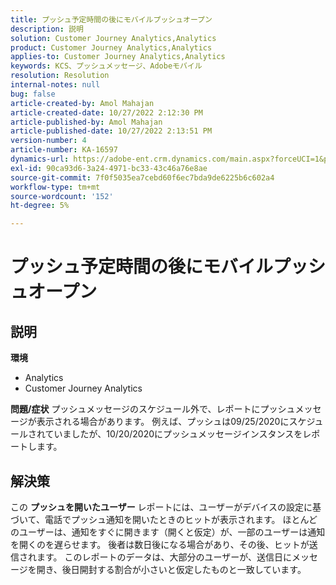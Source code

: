 ```yaml
---
title: プッシュ予定時間の後にモバイルプッシュオープン
description: 説明
solution: Customer Journey Analytics,Analytics
product: Customer Journey Analytics,Analytics
applies-to: Customer Journey Analytics,Analytics
keywords: KCS、プッシュメッセージ、Adobeモバイル
resolution: Resolution
internal-notes: null
bug: false
article-created-by: Amol Mahajan
article-created-date: 10/27/2022 2:12:30 PM
article-published-by: Amol Mahajan
article-published-date: 10/27/2022 2:13:51 PM
version-number: 4
article-number: KA-16597
dynamics-url: https://adobe-ent.crm.dynamics.com/main.aspx?forceUCI=1&pagetype=entityrecord&etn=knowledgearticle&id=776f6962-0156-ed11-bba2-6045bd006793
exl-id: 90ca93d6-3a24-4971-bc33-43c46a76e8ae
source-git-commit: 7f0f5035ea7cebd60f6ec7bda9de6225b6c602a4
workflow-type: tm+mt
source-wordcount: '152'
ht-degree: 5%

---
```


# プッシュ予定時間の後にモバイルプッシュオープン

## 説明

<b>環境</b>
- Analytics
- Customer Journey Analytics

<b>問題/症状</b>
プッシュメッセージのスケジュール外で、レポートにプッシュメッセージが表示される場合があります。 例えば、プッシュは09/25/2020にスケジュールされていましたが、10/20/2020にプッシュメッセージインスタンスをレポートします。


## 解決策


この <b>プッシュを開いたユーザー</b> レポートには、ユーザーがデバイスの設定に基づいて、電話でプッシュ通知を開いたときのヒットが表示されます。 ほとんどのユーザーは、通知をすぐに開きます（開くと仮定）が、一部のユーザーは通知を開くのを遅らせます。 後者は数日後になる場合があり、その後、ヒットが送信されます。 このレポートのデータは、大部分のユーザーが、送信日にメッセージを開き、後日開封する割合が小さいと仮定したものと一致しています。
